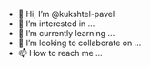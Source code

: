 - 👋 Hi, I’m @kukshtel-pavel
- 👀 I’m interested in ...
- 🌱 I’m currently learning ...
- 💞️ I’m looking to collaborate on ...
- 📫 How to reach me ...

<!---
kukshtel-pavel/kukshtel-pavel is a ✨ special ✨ repository because its `README.md` (this file) appears on your GitHub profile.
You can click the Preview link to take a look at your changes.
--->
